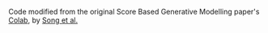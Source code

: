 Code modified from the original Score Based Generative Modelling paper's [Colab](https://colab.research.google.com/drive/120kYYBOVa1i0TD85RjlEkFjaWDxSFUx3?usp=sharing), by [Song et al.](https://openreview.net/forum?id=PxTIG12RRHS)
